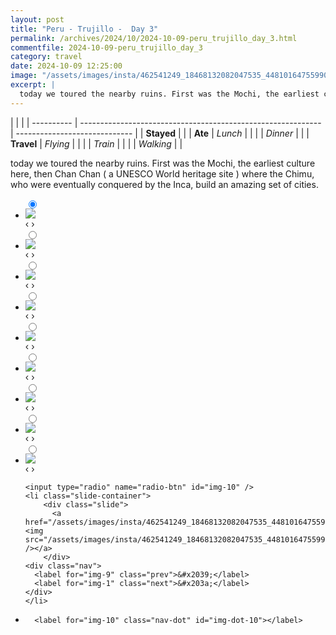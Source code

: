```yaml
---
layout: post
title: "Peru - Trujillo -  Day 3"
permalink: /archives/2024/10/2024-10-09-peru_trujillo_day_3.html
commentfile: 2024-10-09-peru_trujillo_day_3
category: travel
date: 2024-10-09 12:25:00
image: "/assets/images/insta/462541249_18468132082047535_4481016475599087981_n_18024245504434755.jpg"
excerpt: |
  today we toured the nearby ruins. First was the Mochi, the earliest culture here, then Chan Chan ( a UNESCO World heritage site ) where the Chimu, who were eventually conquered by the Inca, build an amazing set of cities.
---
```


|            |                                                              |
| ---------- | ------------------------------------------------------------ | ----------------------------- |
| **Stayed** |  |
| **Ate**    | _Lunch_                                                      |          |
|            | _Dinner_                                                     |          |
| **Travel** | _Flying_                                                     |          |
|            | _Train_                                                      |          |
|            | _Walking_                                                    |          |


today we toured the nearby ruins. First was the Mochi, the earliest culture here, then Chan Chan ( a UNESCO World heritage site ) where the Chimu, who were eventually conquered by the Inca, build an amazing set of cities.


<ul class="slides">
    <input type="radio" name="radio-btn" id="img-1" checked="checked" />
    <li class="slide-container">
        <div class="slide">
          <a href="/assets/images/insta/462629368_18468132112047535_6893025876896904652_n_17861037519253707.jpg"><img src="/assets/images/insta/462629368_18468132112047535_6893025876896904652_n_17861037519253707.jpg" /></a>
        </div>
    <div class="nav">
      <label for="img-10" class="prev">&#x2039;</label>
      <label for="img-2" class="next">&#x203a;</label>
    </div>
    </li>
        <input type="radio" name="radio-btn" id="img-2"  />
    <li class="slide-container">
        <div class="slide">
          <a href="/assets/images/insta/462473712_18468132127047535_2431239520268415590_n_18058560064812239.jpg"><img src="/assets/images/insta/462473712_18468132127047535_2431239520268415590_n_18058560064812239.jpg" /></a>
        </div>
    <div class="nav">
      <label for="img-1" class="prev">&#x2039;</label>
      <label for="img-3" class="next">&#x203a;</label>
    </div>
    </li>
        <input type="radio" name="radio-btn" id="img-3"  />
    <li class="slide-container">
        <div class="slide">
          <a href="/assets/images/insta/462688816_18468132136047535_6585556684498812962_n_18375588670096014.jpg"><img src="/assets/images/insta/462688816_18468132136047535_6585556684498812962_n_18375588670096014.jpg" /></a>
        </div>
    <div class="nav">
      <label for="img-2" class="prev">&#x2039;</label>
      <label for="img-4" class="next">&#x203a;</label>
    </div>
    </li>
        <input type="radio" name="radio-btn" id="img-4"  />
    <li class="slide-container">
        <div class="slide">
          <a href="/assets/images/insta/462486818_18468132166047535_6367725372064017305_n_18042140972038537.jpg"><img src="/assets/images/insta/462486818_18468132166047535_6367725372064017305_n_18042140972038537.jpg" /></a>
        </div>
    <div class="nav">
      <label for="img-3" class="prev">&#x2039;</label>
      <label for="img-5" class="next">&#x203a;</label>
    </div>
    </li>
        <input type="radio" name="radio-btn" id="img-5"  />
    <li class="slide-container">
        <div class="slide">
          <a href="/assets/images/insta/462610994_18468132148047535_3663866505444144071_n_18147391321338833.jpg"><img src="/assets/images/insta/462610994_18468132148047535_3663866505444144071_n_18147391321338833.jpg" /></a>
        </div>
    <div class="nav">
      <label for="img-4" class="prev">&#x2039;</label>
      <label for="img-6" class="next">&#x203a;</label>
    </div>
    </li>
        <input type="radio" name="radio-btn" id="img-6"  />
    <li class="slide-container">
        <div class="slide">
          <a href="/assets/images/insta/462665852_18468132163047535_7638249737593109545_n_17906634615021921.jpg"><img src="/assets/images/insta/462665852_18468132163047535_7638249737593109545_n_17906634615021921.jpg" /></a>
        </div>
    <div class="nav">
      <label for="img-5" class="prev">&#x2039;</label>
      <label for="img-7" class="next">&#x203a;</label>
    </div>
    </li>
        <input type="radio" name="radio-btn" id="img-7"  />
    <li class="slide-container">
        <div class="slide">
          <a href="/assets/images/insta/462590116_18468132175047535_3375741334412928518_n_17870426592200086.jpg"><img src="/assets/images/insta/462590116_18468132175047535_3375741334412928518_n_17870426592200086.jpg" /></a>
        </div>
    <div class="nav">
      <label for="img-6" class="prev">&#x2039;</label>
      <label for="img-8" class="next">&#x203a;</label>
    </div>
    </li>
        <input type="radio" name="radio-btn" id="img-8"  />
    <li class="slide-container">
        <div class="slide">
          <a href="/assets/images/insta/462645736_18468132190047535_4910019425525664310_n_18046843471969294.jpg"><img src="/assets/images/insta/462645736_18468132190047535_4910019425525664310_n_18046843471969294.jpg" /></a>
        </div>
    <div class="nav">
      <label for="img-7" class="prev">&#x2039;</label>
      <label for="img-9" class="next">&#x203a;</label>
    </div>
    </li>
        <input type="radio" name="radio-btn" id="img-9"  />
    <li class="slide-container">
        <div class="slide">
          <a href="/assets/images/insta/462595794_18468132205047535_7325449822886843491_n_18034405655332299.jpg"><img src="/assets/images/insta/462595794_18468132205047535_7325449822886843491_n_18034405655332299.jpg" /></a>
        </div>
    <div class="nav">
      <label for="img-8" class="prev">&#x2039;</label>
      <label for="img-10" class="next">&#x203a;</label>
    </div>
    </li>
    
    <input type="radio" name="radio-btn" id="img-10" />
    <li class="slide-container">
        <div class="slide">
          <a href="/assets/images/insta/462541249_18468132082047535_4481016475599087981_n_18024245504434755.jpg"><img src="/assets/images/insta/462541249_18468132082047535_4481016475599087981_n_18024245504434755.jpg" /></a>
        </div>
    <div class="nav">
      <label for="img-9" class="prev">&#x2039;</label>
      <label for="img-1" class="next">&#x203a;</label>
    </div>
    </li>
			
<li class="nav-dots">
      <label for="img-1" class="nav-dot" id="img-dot-1"></label>
      <label for="img-2" class="nav-dot" id="img-dot-2"></label>
      <label for="img-3" class="nav-dot" id="img-dot-3"></label>
      <label for="img-4" class="nav-dot" id="img-dot-4"></label>
      <label for="img-5" class="nav-dot" id="img-dot-5"></label>
      <label for="img-6" class="nav-dot" id="img-dot-6"></label>
      <label for="img-7" class="nav-dot" id="img-dot-7"></label>
      <label for="img-8" class="nav-dot" id="img-dot-8"></label>
      <label for="img-9" class="nav-dot" id="img-dot-9"></label>

      <label for="img-10" class="nav-dot" id="img-dot-10"></label>

</li>
</ul>        
             

		